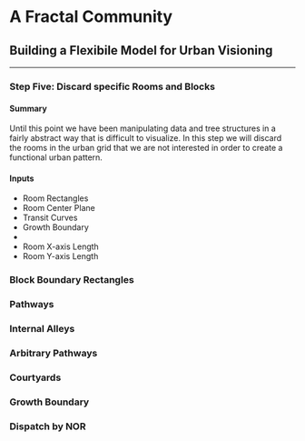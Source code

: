 # A Fractal Community
## Building a Flexibile Model for Urban Visioning
---

### Step Five: Discard specific Rooms and Blocks

#### Summary
Until this point we have been manipulating data and tree structures in a fairly abstract way that is difficult to visualize. In this step we will discard the rooms in the urban grid that we are not interested in order to create a functional urban pattern.

#### Inputs
- Room Rectangles
- Room Center Plane
- Transit Curves
- Growth Boundary
- 
- Room X-axis Length
- Room Y-axis Length


### Block Boundary Rectangles


### Pathways


### Internal Alleys


### Arbitrary Pathways


### Courtyards


### Growth Boundary


### Dispatch by NOR


